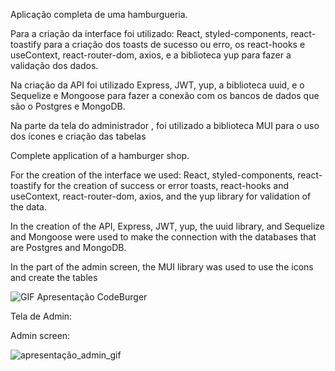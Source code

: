 Aplicação completa de uma hamburgueria.

Para a criação da interface foi utilizado: React, styled-components, react-toastify para a criação dos toasts de sucesso ou erro, os react-hooks e useContext, react-router-dom, axios, e a biblioteca yup para fazer a validação dos dados.

Na criação da API foi utilizado Express, JWT, yup, a biblioteca uuid, e o Sequelize e Mongoose para fazer a conexão com os bancos de dados que são o Postgres e MongoDB.

Na parte da tela do administrador , foi utilizado a biblioteca MUI para o uso dos ícones e criação das tabelas


Complete application of a hamburger shop.

For the creation of the interface we used: React, styled-components, react-toastify for the creation of success or error toasts, react-hooks and useContext, react-router-dom, axios, and the yup library for validation of the data.

In the creation of the API, Express, JWT, yup, the uuid library, and Sequelize and Mongoose were used to make the connection with the databases that are Postgres and MongoDB.


In the part of the admin screen, the MUI library was used to use the icons and create the tables

![GIF Apresentação CodeBurger](https://user-images.githubusercontent.com/88170288/155321416-10daeb45-6a5c-4123-af3e-ec0fcdb6ac68.gif)

Tela de Admin:

Admin screen:

![apresentação_admin_gif](https://user-images.githubusercontent.com/88170288/156865212-f2dd9f3c-0c6e-4c5b-bc85-f2688746d31a.gif)
